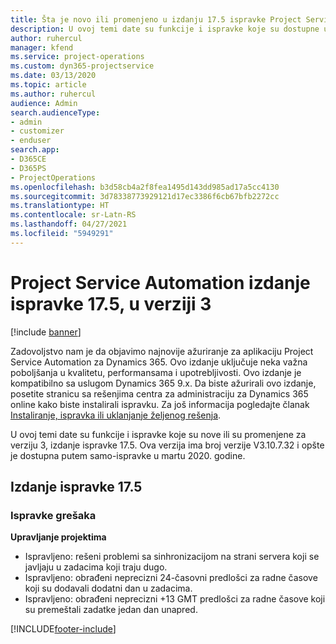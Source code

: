 ```yaml
---
title: Šta je novo ili promenjeno u izdanju 17.5 ispravke Project Service Automation verzije 3, hitna ispravka
description: U ovoj temi date su funkcije i ispravke koje su dostupne u izdanju 17.5 ispravke za Project Service Automation verzije 3.
author: ruhercul
manager: kfend
ms.service: project-operations
ms.custom: dyn365-projectservice
ms.date: 03/13/2020
ms.topic: article
ms.author: ruhercul
audience: Admin
search.audienceType:
- admin
- customizer
- enduser
search.app:
- D365CE
- D365PS
- ProjectOperations
ms.openlocfilehash: b3d58cb4a2f8fea1495d143dd985ad17a5cc4130
ms.sourcegitcommit: 3d78338773929121d17ec3386f6cb67bfb2272cc
ms.translationtype: HT
ms.contentlocale: sr-Latn-RS
ms.lasthandoff: 04/27/2021
ms.locfileid: "5949291"
---
```

# <a name="project-service-automation-update-release-175-v3"></a>Project Service Automation izdanje ispravke 17.5, u verziji 3

[!include [banner](../includes/psa-now-project-operations.md)]

Zadovoljstvo nam je da objavimo najnovije ažuriranje za aplikaciju Project Service Automation za Dynamics 365. Ovo izdanje uključuje neka važna poboljšanja u kvalitetu, performansama i upotrebljivosti.  Ovo izdanje je kompatibilno sa uslugom Dynamics 365 9.x. Da biste ažurirali ovo izdanje, posetite stranicu sa rešenjima centra za administraciju za Dynamics 365 online kako biste instalirali ispravku. Za još informacija pogledajte članak [Instaliranje, ispravka ili uklanjanje željenog rešenja](/power-platform/admin/install-remove-preferred-solution).

U ovoj temi date su funkcije i ispravke koje su nove ili su promenjene za verziju 3, izdanje ispravke 17.5. Ova verzija ima broj verzije V3.10.7.32 i opšte je dostupna putem samo-ispravke u martu 2020. godine.


## <a name="update-release-175"></a>Izdanje ispravke 17.5

### <a name="bug-fixes"></a>Ispravke grešaka


**Upravljanje projektima**

- Ispravljeno: rešeni problemi sa sinhronizacijom na strani servera koji se javljaju u zadacima koji traju dugo.
- Ispravljeno: obrađeni neprecizni 24-časovni predlošci za radne časove koji su dodavali dodatni dan u zadacima.
- Ispravljeno: obrađeni neprecizni +13 GMT predlošci za radne časove koji su premeštali zadatke jedan dan unapred.



[!INCLUDE[footer-include](../includes/footer-banner.md)]